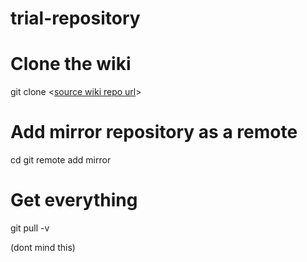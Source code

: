 # trial-repository
# Clone the wiki
git clone <[source wiki repo url](https://github.com/MMS-142-Group-A/mms142-groupa-2022.wiki.git)>

# Add mirror repository as a remote
cd <source wiki repo working folder>
git remote add mirror <mirror repo that must already exist>

# Get everything
git pull -v

(dont mind this)
